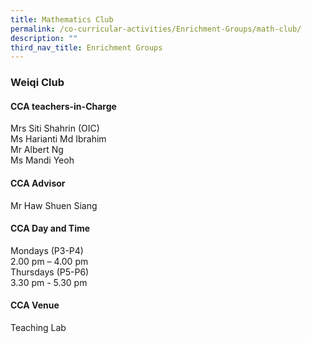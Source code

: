 ```yaml
---
title: Mathematics Club
permalink: /co-curricular-activities/Enrichment-Groups/math-club/
description: ""
third_nav_title: Enrichment Groups
---
```

### **Weiqi Club**

#### **CCA teachers-in-Charge**
Mrs Siti Shahrin (OIC) <br>
Ms Harianti Md Ibrahim <br>
Mr Albert Ng<br>
Ms Mandi Yeoh

#### **CCA Advisor**
Mr Haw Shuen Siang

#### **CCA Day and Time**
Mondays (P3-P4) <br>
2.00 pm – 4.00 pm <br>
Thursdays (P5-P6) <br>
3.30 pm - 5.30 pm

#### **CCA Venue**
Teaching Lab